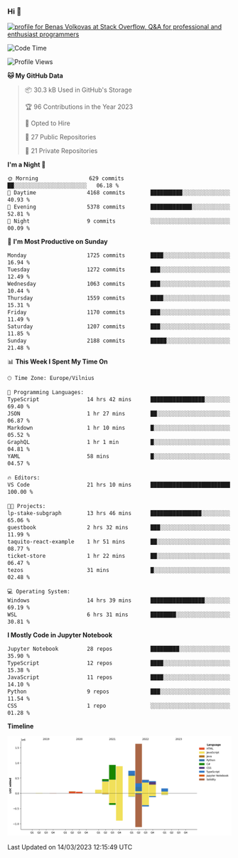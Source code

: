 ### Hi 👋
<a href="https://stackoverflow.com/users/14954249/benas-volkovas"><img src="https://stackoverflow.com/users/flair/14954249.png?theme=dark" width="208" height="58" alt="profile for Benas Volkovas at Stack Overflow, Q&amp;A for professional and enthusiast programmers" title="profile for Benas Volkovas at Stack Overflow, Q&amp;A for professional and enthusiast programmers"></a>

<!--START_SECTION:waka-->
![Code Time](http://img.shields.io/badge/Code%20Time-1%2C324%20hrs%2053%20mins-blue)

![Profile Views](http://img.shields.io/badge/Profile%20Views-0-blue)

**🐱 My GitHub Data** 

> 📦 30.3 kB Used in GitHub's Storage 
 > 
> 🏆 96 Contributions in the Year 2023
 > 
> 💼 Opted to Hire
 > 
> 📜 27 Public Repositories 
 > 
> 🔑 21 Private Repositories 
 > 
**I'm a Night 🦉** 

```text
🌞 Morning                629 commits         ██░░░░░░░░░░░░░░░░░░░░░░░   06.18 % 
🌆 Daytime                4168 commits        ██████████░░░░░░░░░░░░░░░   40.93 % 
🌃 Evening                5378 commits        █████████████░░░░░░░░░░░░   52.81 % 
🌙 Night                  9 commits           ░░░░░░░░░░░░░░░░░░░░░░░░░   00.09 % 
```
📅 **I'm Most Productive on Sunday** 

```text
Monday                   1725 commits        ████░░░░░░░░░░░░░░░░░░░░░   16.94 % 
Tuesday                  1272 commits        ███░░░░░░░░░░░░░░░░░░░░░░   12.49 % 
Wednesday                1063 commits        ███░░░░░░░░░░░░░░░░░░░░░░   10.44 % 
Thursday                 1559 commits        ████░░░░░░░░░░░░░░░░░░░░░   15.31 % 
Friday                   1170 commits        ███░░░░░░░░░░░░░░░░░░░░░░   11.49 % 
Saturday                 1207 commits        ███░░░░░░░░░░░░░░░░░░░░░░   11.85 % 
Sunday                   2188 commits        █████░░░░░░░░░░░░░░░░░░░░   21.48 % 
```


📊 **This Week I Spent My Time On** 

```text
🕑︎ Time Zone: Europe/Vilnius

💬 Programming Languages: 
TypeScript               14 hrs 42 mins      █████████████████░░░░░░░░   69.40 % 
JSON                     1 hr 27 mins        ██░░░░░░░░░░░░░░░░░░░░░░░   06.87 % 
Markdown                 1 hr 10 mins        █░░░░░░░░░░░░░░░░░░░░░░░░   05.52 % 
GraphQL                  1 hr 1 min          █░░░░░░░░░░░░░░░░░░░░░░░░   04.81 % 
YAML                     58 mins             █░░░░░░░░░░░░░░░░░░░░░░░░   04.57 % 

🔥 Editors: 
VS Code                  21 hrs 10 mins      █████████████████████████   100.00 % 

🐱‍💻 Projects: 
lp-stake-subgraph        13 hrs 46 mins      ████████████████░░░░░░░░░   65.06 % 
guestbook                2 hrs 32 mins       ███░░░░░░░░░░░░░░░░░░░░░░   11.99 % 
taquito-react-example    1 hr 51 mins        ██░░░░░░░░░░░░░░░░░░░░░░░   08.77 % 
ticket-store             1 hr 22 mins        ██░░░░░░░░░░░░░░░░░░░░░░░   06.47 % 
tezos                    31 mins             █░░░░░░░░░░░░░░░░░░░░░░░░   02.48 % 

💻 Operating System: 
Windows                  14 hrs 39 mins      █████████████████░░░░░░░░   69.19 % 
WSL                      6 hrs 31 mins       ████████░░░░░░░░░░░░░░░░░   30.81 % 
```

**I Mostly Code in Jupyter Notebook** 

```text
Jupyter Notebook         28 repos            █████████░░░░░░░░░░░░░░░░   35.90 % 
TypeScript               12 repos            ████░░░░░░░░░░░░░░░░░░░░░   15.38 % 
JavaScript               11 repos            ████░░░░░░░░░░░░░░░░░░░░░   14.10 % 
Python                   9 repos             ███░░░░░░░░░░░░░░░░░░░░░░   11.54 % 
CSS                      1 repo              ░░░░░░░░░░░░░░░░░░░░░░░░░   01.28 % 
```



**Timeline**

![Lines of Code chart](https://raw.githubusercontent.com/BenasVolkovas/BenasVolkovas/main/assets/bar_graph.png)


 Last Updated on 14/03/2023 12:15:49 UTC
<!--END_SECTION:waka-->
